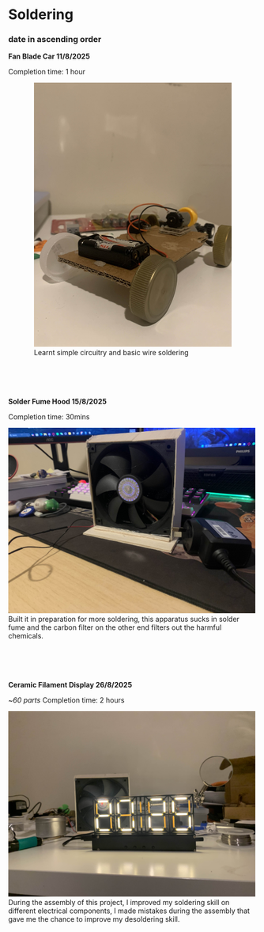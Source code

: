 # Soldering 
### date in ascending order

**Fan Blade Car 11/8/2025**

Completion time: 1 hour

<figure style="display: block; width: fit-content; margin: auto;">
  <img src="Images/fanbladecar.jpg" alt="Fan blade Car" width="400">
  <figcaption style="display: block; text-align: left;">Learnt simple circuitry and basic wire soldering</figcaption>
</figure>

<br>
<br>
<br>
<br>

**Solder Fume Hood 15/8/2025**

Completion time: 30mins

<figure style="display: block; width: fit-content; margin: auto;">
  <img src="Images/fumehood.jpg" alt="DIY Fume Hood" width="500">
  <figcaption style="display: block; text-align: centre;">Built it in preparation for more soldering, this apparatus sucks in solder fume and the carbon filter on the other end filters out the harmful chemicals.</figcaption>
</figure>

<br>
<br>
<br>
<br>

**Ceramic Filament Display 26/8/2025**

~*60 parts* Completion time: 2 hours

<figure style="display: block; width: fit-content; margin: auto;">
  <img src="Images/CFD.jpg" alt="Ceramic Filament Display" width="500">
  <figcaption style="display: block; text-align: centre;">During the assembly of this project, I improved my soldering skill on different electrical components, I made mistakes during the assembly that gave me the chance to improve my desoldering skill.</figcaption>
</figure>


